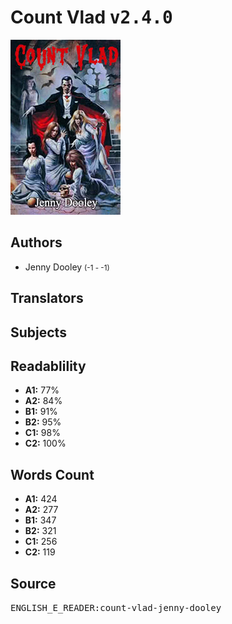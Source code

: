 # Count Vlad <kbd>v2.4.0</kbd>

![](./cover.medium.jpg "")

## Authors


 - Jenny Dooley <small>(-1 - -1)</small>

## Translators



## Subjects



## Readablility


 - **A1:** 77%
 - **A2:** 84%
 - **B1:** 91%
 - **B2:** 95%
 - **C1:** 98%
 - **C2:** 100%

## Words Count


 - **A1:** 424
 - **A2:** 277
 - **B1:** 347
 - **B2:** 321
 - **C1:** 256
 - **C2:** 119

## Source


<kbd>ENGLISH_E_READER:count-vlad-jenny-dooley</kbd>
